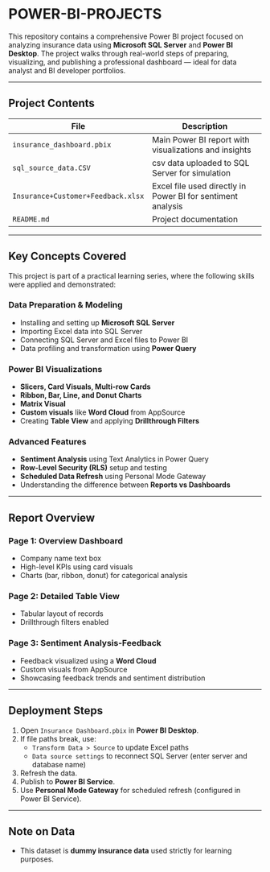 # POWER-BI-PROJECTS
This repository contains a comprehensive Power BI project focused on analyzing insurance data using **Microsoft SQL Server** and **Power BI Desktop**. The project walks through real-world steps of preparing, visualizing, and publishing a professional dashboard — ideal for data analyst and BI developer portfolios.

---

##  Project Contents

| File                               | Description                                                      |
|-------------------------------     |------------------------------------------------------------------|
| `insurance_dashboard.pbix`         | Main Power BI report with visualizations and insights            |
| `sql_source_data.CSV`              | csv data uploaded to SQL Server for simulation                   |
| `Insurance+Customer+Feedback.xlsx` | Excel file used directly in Power BI for sentiment analysis      |
| `README.md`                        | Project documentation                                            |

---

##  Key Concepts Covered

This project is part of a practical learning series, where the following skills were applied and demonstrated:

###  Data Preparation & Modeling
- Installing and setting up **Microsoft SQL Server**
- Importing Excel data into SQL Server
- Connecting SQL Server and Excel files to Power BI
- Data profiling and transformation using **Power Query**

###  Power BI Visualizations
- **Slicers, Card Visuals, Multi-row Cards**
- **Ribbon, Bar, Line, and Donut Charts**
- **Matrix Visual**
- **Custom visuals** like **Word Cloud** from AppSource
- Creating **Table View** and applying **Drillthrough Filters**

###  Advanced Features
- **Sentiment Analysis** using Text Analytics in Power Query
- **Row-Level Security (RLS)** setup and testing
- **Scheduled Data Refresh** using Personal Mode Gateway
- Understanding the difference between **Reports vs Dashboards**

---

##  Report Overview

### **Page 1: Overview Dashboard**
- Company name text box
- High-level KPIs using card visuals
- Charts (bar, ribbon, donut) for categorical analysis

### **Page 2: Detailed Table View**
- Tabular layout of records
- Drillthrough filters enabled

### **Page 3: Sentiment Analysis-Feedback**
- Feedback visualized using a **Word Cloud**
- Custom visuals from AppSource
- Showcasing feedback trends and sentiment distribution

---

##  Deployment Steps

1. Open `Insurance Dashboard.pbix` in **Power BI Desktop**.
2. If file paths break, use:
   - `Transform Data > Source` to update Excel paths
   - `Data source settings` to reconnect SQL Server (enter server and database name)
3. Refresh the data.
4. Publish to **Power BI Service**.
5. Use **Personal Mode Gateway** for scheduled refresh (configured in Power BI Service).

---

##  Note on Data

- This dataset is **dummy insurance data** used strictly for learning purposes.

  
